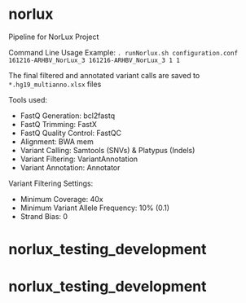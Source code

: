 # norlux

Pipeline for NorLux Project

Command Line Usage Example:
```. runNorlux.sh configuration.conf 161216-ARHBV_NorLux_3 161216-ARHBV_NorLux_3 1 1 ```

The final filtered and annotated variant calls are saved to ```*.hg19_multianno.xlsx``` files

Tools used:
- FastQ Generation: bcl2fastq
- FastQ Trimming: FastX
- FastQ Quality Control: FastQC
- Alignment: BWA mem
- Variant Calling: Samtools (SNVs) & Platypus (Indels)
- Variant Filtering: VariantAnnotation
- Variant Annotation: Annotator

Variant Filtering Settings:
- Minimum Coverage: 40x
- Minimum Variant Allele Frequency: 10% (0.1)
- Strand Bias: 0
# norlux_testing_development
# norlux_testing_development

